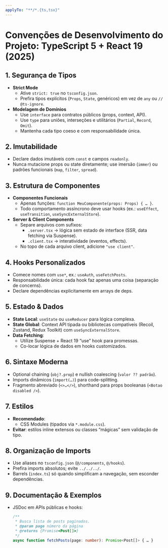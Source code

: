 ```yaml
---
applyTo: "**/*.{ts,tsx}"
---
```


# Convenções de Desenvolvimento do Projeto: TypeScript 5 + React 19 (2025)

## 1. Segurança de Tipos
- **Strict Mode**
  - Ative `strict: true` no `tsconfig.json`.
  - Prefira tipos explícitos (`Props`, `State`, genéricos) em vez de `any` ou `// @ts-ignore`.
- **Modelagem de Domínios**
  - Use `interface` para contratos públicos (props, context, API).
  - Use `type` para uniões, interseções e utilitários (`Partial`, `Record`, `Omit`).
  - Mantenha cada tipo coeso e com responsabilidade única.

## 2. Imutabilidade
- Declare dados imutáveis com `const` e campos `readonly`.
- Nunca mutacione props ou state diretamente; use imersão (`immer`) ou padrões funcionais (`map`, `filter`, `spread`).

## 3. Estrutura de Componentes
- **Componentes Funcionais**
  - Apenas funções: `function MeuComponente(props: Props) { … }`.
  - Todo comportamento assíncrono deve usar hooks (ex.: `useEffect`, `useTransition`, `useSyncExternalStore`).
- **Server & Client Components**
  - Separe arquivos com sufixos:
    - `.server.tsx` → lógica sem estado de interface (SSR, data fetching via Suspense).
    - `.client.tsx` → interatividade (eventos, effects).
  - No topo de cada arquivo client, adicione `"use client"`.

## 4. Hooks Personalizados
- Comece nomes com `use*`, ex.: `useAuth`, `useFetchPosts`.
- Responsabilidade única: cada hook faz apenas uma coisa (separação de concerns).
- Declare dependências explicitamente em arrays de deps.

## 5. Estado & Dados
- **State Local**: `useState` ou `useReducer` para lógica complexa.
- **State Global**: Context API tipada ou bibliotecas compatíveis (Recoil, Zustand, Redux Toolkit) com `useSyncExternalStore`.
- **Data Fetching**:
  - Utilize Suspense + React 19 “use” hook para promessas.
  - Co-locar lógica de dados em hooks customizados.

## 6. Sintaxe Moderna
- Optional chaining (`obj?.prop`) e nullish coalescing (`valor ?? padrão`).
- Imports dinâmicos (`import(…)`) para code-splitting.
- Fragmento abreviado (`<>…</>`), shorthand para props booleanas (`<Botao disabled />`).

## 7. Estilos
- **Recomendado**:
  - CSS Modules (tipados via `*.module.css`).
- **Evitar**: estilos inline extensos ou classes “mágicas” sem validação de tipo.

## 8. Organização de Imports
- Use aliases no `tsconfig.json` (`@/components`, `@/hooks`).
- Prefira imports absolutos; evite `../../../`.
- Barrels (`index.ts`) só quando simplificam a navegação, sem esconder dependências.

## 9. Documentação & Exemplos
- JSDoc em APIs públicas e hooks:
  ```ts
  /**
   * Busca lista de posts paginados.
   * @param page número da página
   * @returns {Promise<Post[]>}
   */
  async function fetchPosts(page: number): Promise<Post[]> { … }
  ```
